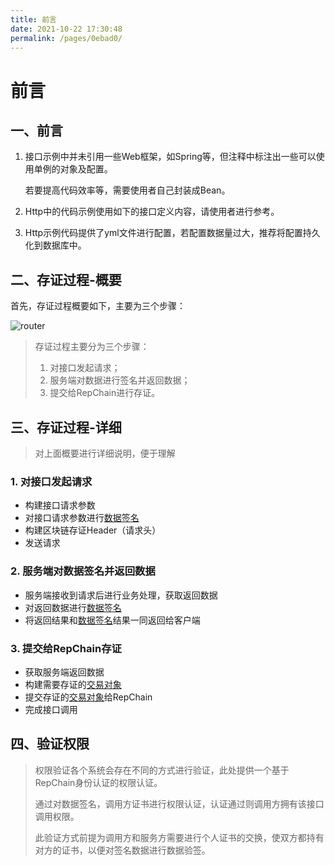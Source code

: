 ```yaml
---
title: 前言
date: 2021-10-22 17:30:48
permalink: /pages/0ebad0/
---
```

# 前言

## 一、前言

1. 接口示例中并未引用一些Web框架，如Spring等，但注释中标注出一些可以使用单例的对象及配置。

   若要提高代码效率等，需要使用者自己封装成Bean。

2. Http中的代码示例使用如下的接口定义内容，请使用者进行参考。
3. Http示例代码提供了yml文件进行配置，若配置数据量过大，推荐将配置持久化到数据库中。

## 二、存证过程-概要

首先，存证过程概要如下，主要为三个步骤：

![router](/api-coord/img/save/save-process-simple.png)

>存证过程主要分为三个步骤：
>
>1. 对接口发起请求；
>2. 服务端对数据进行签名并返回数据；
>3. 提交给RepChain进行存证。

## 三、存证过程-详细

> 对上面概要进行详细说明，便于理解

### 1. 对接口发起请求

* 构建接口请求参数
* 对接口请求参数进行[数据签名](/pages/e84ef5/#数据签名)
* 构建区块链存证Header（请求头）
* 发送请求

### 2. 服务端对数据签名并返回数据

* 服务端接收到请求后进行业务处理，获取返回数据
* 对返回数据进行[数据签名](/pages/e84ef5/#数据签名)
* 将返回结果和[数据签名](/pages/e84ef5/#数据签名)结果一同返回给客户端

### 3.  提交给RepChain存证

* 获取服务端返回数据
* 构建需要存证的[交易对象](/pages/e84ef5/#交易对象)
* 提交存证的[交易对象](/pages/e84ef5/#交易对象)给RepChain
* 完成接口调用

## 四、验证权限

> 权限验证各个系统会存在不同的方式进行验证，此处提供一个基于RepChain身份认证的权限认证。
>
> 通过对数据签名，调用方证书进行权限认证，认证通过则调用方拥有该接口调用权限。
>
> 此验证方式前提为调用方和服务方需要进行个人证书的交换，使双方都持有对方的证书，以便对签名数据进行数据验签。

